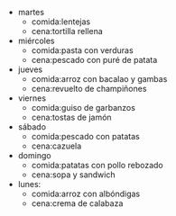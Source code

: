 
- martes
  - comida:lentejas
  - cena:tortilla rellena
- miércoles
  - comida:pasta con verduras
  - cena:pescado con puré de patata
- jueves
  - comida:arroz con bacalao y gambas
  - cena:revuelto de champiñones
- viernes
  - comida:guiso de garbanzos
  - cena:tostas de jamón
- sábado
  - comida:pescado con patatas
  - cena:cazuela
- domingo
  - comida:patatas con pollo rebozado
  - cena:sopa y sandwich
- lunes:
  - comida:arroz con albóndigas
  - cena:crema de calabaza
